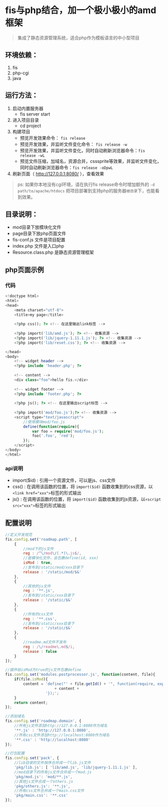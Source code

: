 fis与php结合，加一个极小极小的amd框架
===========================

> 集成了静态资源管理系统，适合php作为模板语言的中小型项目

## 环境依赖：

1. fis
1. php-cgi
1. java

## 运行方法：

1. 启动内置服务器
    * fis server start
1. 进入项目目录
    * cd project
1. 构建项目
    * 预览开发效果命令： ``fis release``
    * 预览开发效果，并监听文件变化命令： ``fis release -w``
    * 预览开发效果，并监听文件变化，同时自动刷新浏览器命令：``fis release -wL``
    * 预览文件压缩，加域名，资源合并，csssprite等效果，并监听文件变化，同时自动刷新浏览器命令：``fis release -oDpwL``
1. 刷新页面（ http://127.0.0.1:8080/ ），查看效果

> ps: 如果你本地没有cgi环境，请在执行fis release命令时增加额外的 ``-d path/to/apache/htdocs`` 把项目部署到支持php的服务器``根目录``下，也能看到效果。

## 目录说明：

* mod目录下放模块化文件
* page目录下放php页面文件
* fis-conf.js 文件是项目配置
* index.php 文件是入口php
* Resource.class.php 是静态资源管理框架

## php页面示例

### 代码

```php
<!doctype html>
<html>
<head>
    <meta charset="utf-8">
    <title>my page</title>
    
    <?php css(); ?> <!-- 在这里输出link标签 -->
    
    <?php import('lib/amd.js'); ?> <!-- 收集资源 -->
    <?php import('lib/jquery-1.11.1.js'); ?> <!-- 收集资源 -->
    <?php import('lib/reset.css'); ?> <!-- 收集资源 -->

</head>
<body>
    <!-- widget header -->
    <?php include 'header.php'; ?>
    
    <!-- content -->
    <div class="foo">hello fis.</div>
    
    <!-- widget footer -->
    <?php include 'footer.php'; ?>
    
    <?php js(); ?> <!-- 在这里输出script标签 -->
    
    <?php import('mod/foo.js');?> <!-- 收集资源 -->
    <script type="text/javascript">
        //使用模块mod/foo.js
        define(function(require){
            var foo = require('mod/foo.js');
            foo('.foo', 'red');
        });
    </script>
</body>
</html>
```

### api说明

* import($id) : 引用一个资源文件，可以是js、css文件
* css() : 在调用该函数的位置，将 ``import($id)`` 函数收集到的css资源，以``<link href="xxx">``标签的形式输出
* js() : 在调用该函数的位置，将 ``import($id)`` 函数收集到的js资源，以``<script src="xxx">``标签的形式输出

## 配置说明

```javascript
//定义开发规范
fis.config.set('roadmap.path', [
    {
        //mod下的js文件
        reg : /^\/mod\/(.*)\.js$/,
        //是模块化文件，会包裹define(id, xxx)
        isMod : true,
        //发布到/static/mod/xxx目录下
        release : '/static/mod/$&'
    },
    {
        //其他的js文件
        reg : '**.js',
        //发布到/static/xxx目录下
        release : '/static/$&'
    },
    {
        //所有的css文件
        reg : '**.css',
        //发布到/static/xxx目录下
        release : '/static/$&'
    },
    {
        //readme.md文件不发布
        reg : /\/readme\.md$/i,
        release : false
    }
]);

//插件给isMod为true的js文件包裹define
fis.config.set('modules.postprocessor.js', function(content, file){
    if(file.isMod){
        content = 'define("' + file.getId() + '", function(require, exports, module){'
                      + content +
                  '});';
    }
    return content;
});

//添加域名
fis.config.set('roadmap.domain', {
    //所有js文件添加http://127.0.0.1:8080作为域名
    '**.js' : 'http://127.0.0.1:8080',
    //所有css文件添加http://localhost:8080作为域名
    '**.css' : 'http://localhost:8080'
});

//打包配置
fis.config.set('pack', {
    //lib目录的文件按序合并成一个lib.js文件
    'pkg/lib.js': [ 'lib/amd.js', 'lib/jquery-1.11.1.js' ],
    //mod目录下的所有js文件合并成一个mod.js
    'pkg/mod.js': 'mod/**.js',
    //其他js文件合成一个others.js
    'pkg/others.js': '**.js',
    //所有css文件合并成一个main.css文件
    'pkg/main.css': '**.css'
});
```
